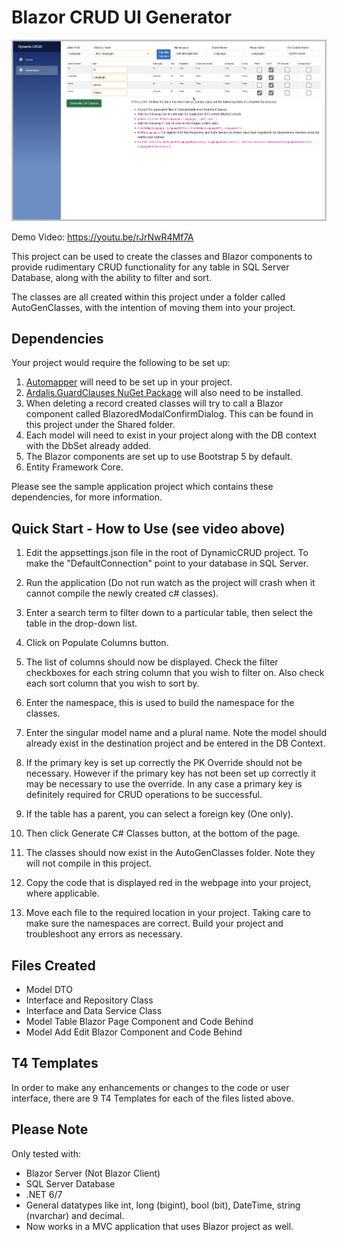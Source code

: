 # Blazor CRUD UI Generator

![screenshot](DynamicCRUD/wwwroot/images/Screenshot.png)

Demo Video: https://youtu.be/rJrNwR4Mf7A


This project can be used to create the classes and Blazor components to provide rudimentary CRUD functionality for any table in SQL Server Database, along with the ability to filter and sort.

The classes are all created within this project under a folder called AutoGenClasses, with the intention of moving them into your project.

## Dependencies

Your project would require the following to be set up:

1. [Automapper](https://automapper.org/) will need to be set up in your project.
2. [Ardalis.GuardClauses NuGet Package](https://github.com/ardalis/guardclauses) will also need to be installed.
3. When deleting a record created classes will try to call a Blazor component called BlazoredModalConfirmDialog. This can be found in this project under the Shared folder.
4. Each model will need to exist in your project along with the DB context with the DbSet already added.
5. The Blazor components are set up to use Bootstrap 5 by default.
6. Entity Framework Core.

Please see the sample application project which contains these dependencies, for more information.

## Quick Start - How to Use (see video above)

1. Edit the appsettings.json file in the root of DynamicCRUD project. To make the "DefaultConnection" point to your database in SQL Server.

2. Run the application (Do not run watch as the project will crash when it cannot compile the newly created c# classes).

3. Enter a search term to filter down to a particular table, then select the table in the drop-down list.

4. Click on Populate Columns button.

5. The list of columns should now be displayed.  Check the filter checkboxes for each string column that you wish to filter on. Also check each sort column that you wish to sort by.

6. Enter the namespace, this is used to build the namespace for the classes.

7. Enter the singular model name and a plural name. Note the model should already exist in the destination project and be entered in the DB Context.

8. If the primary key is set up correctly the PK Override should not be necessary.  However if the primary key has not been set up correctly it may be necessary to use the override.  In any case a primary key is definitely required for CRUD operations to be successful.

9. If the table has a parent, you can select a foreign key (One only).

10. Then click Generate C# Classes button, at the bottom of the page.

11. The classes should now exist in the AutoGenClasses folder.  Note they will not compile in this project.

12. Copy the code that is displayed red in the webpage into your project, where applicable. 

13. Move each file to the required location in your project.  Taking care to make sure the namespaces are correct.  Build your project and troubleshoot any errors as necessary.

## Files Created

* Model DTO
* Interface and Repository Class
* Interface and Data Service Class
* Model Table Blazor Page Component and Code Behind
* Model Add Edit Blazor Component and Code Behind

## T4 Templates

In order to make any enhancements or changes to the code or user interface, there are 9 T4 Templates for each of the files listed above.

## Please Note

Only tested with:
* Blazor Server (Not Blazor Client)
* SQL Server Database
* .NET 6/7
* General datatypes like int, long (bigint), bool (bit), DateTime, string (nvarchar) and decimal.
* Now works in a MVC application that uses Blazor project as well. 

